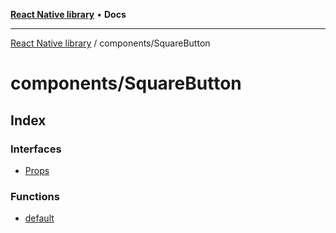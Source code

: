 [**React Native library**](../../index.md) • **Docs**

***

[React Native library](../../modules.md) / components/SquareButton

# components/SquareButton

## Index

### Interfaces

- [Props](interfaces/Props.md)

### Functions

- [default](functions/default.md)
